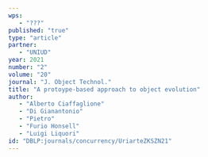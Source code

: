 ```yaml
---
wps: 
   - "???"
published: "true"
type: "article"
partner: 
   - "UNIUD"
year: 2021
number: "2"
volume: "20"
journal: "J. Object Technol."
title: "A protoype-based approach to object evolution"
author: 
   - "Alberto Ciaffaglione"
   - "Di Gianantonio"
   - "Pietro"
   - "Furio Honsell"
   - "Luigi Liquori"
id: "DBLP:journals/concurrency/UriarteZKSZN21"
---
```

